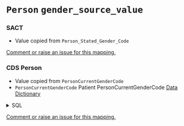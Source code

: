 # `Person` `gender_source_value`
### SACT
* Value copied from `Person_Stated_Gender_Code`

[Comment or raise an issue for this mapping.](https://github.com/answerdigital/oxford-omop-data-mapper/issues/new?title=OMOP%20Person%20table%20gender_source_value%20field%20SACT%20mapping)
### CDS Person
* Value copied from `PersonCurrentGenderCode`
* `PersonCurrentGenderCode` Patient PersonCurrentGenderCode [Data Dictionary](https://www.datadictionary.nhs.uk/data_elements/person_gender_code_current.html)
<details>
<summary>SQL</summary>

```sql
select
	distinct
		NHSNumber,
		DateofBirth as DateOfBirth,
		EthnicCategory,
		PersonCurrentGenderCode
from omop_staging.cds_line01
where NHSNumber is not null;
	
```
</details>


[Comment or raise an issue for this mapping.](https://github.com/answerdigital/oxford-omop-data-mapper/issues/new?title=OMOP%20Person%20table%20gender_source_value%20field%20CDS%20Person%20mapping)

